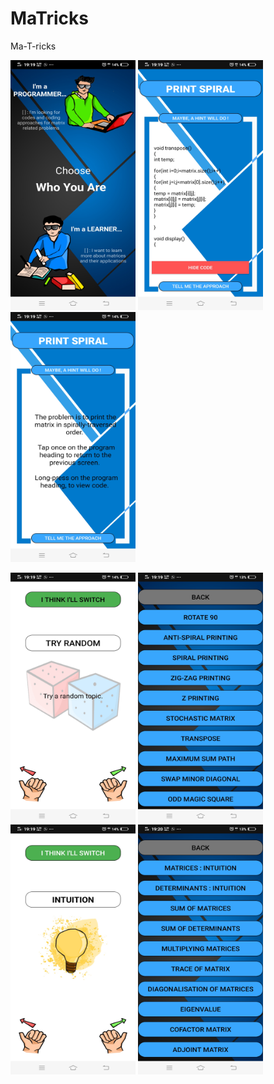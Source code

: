 # MaTricks
Ma-T-ricks

<img src="https://github.com/PranavPrakasan07/MaTricks/blob/master/Screenshot_20200603_191935.jpg" alt="Login" width="200" height="400">   <img src="https://github.com/PranavPrakasan07/MaTricks/blob/master/Screenshot_20200603_191920.jpg" alt="Login" width="200" height="400">    <img src="https://github.com/PranavPrakasan07/MaTricks/blob/master/Screenshot_20200603_191925.jpg" alt="SignUp" width="200" height="400">

<img src="https://github.com/PranavPrakasan07/MaTricks/blob/master/Screenshot_20200603_191932%20(1).jpg" alt="Login" width="200" height="400"> <img src="https://github.com/PranavPrakasan07/MaTricks/blob/master/Screenshot_20200603_191957.jpg" alt="Login" width="200" height="400">  <img src="https://github.com/PranavPrakasan07/MaTricks/blob/master/Screenshot_20200603_191941.jpg" alt="SignUp" width="200" height="400">
   <img src="https://github.com/PranavPrakasan07/MaTricks/blob/master/Screenshot_20200603_192018.jpg" alt="SignUp" width="200" height="400">


